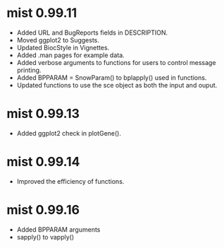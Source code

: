 # mist 0.99.11

* Added URL and BugReports fields in DESCRIPTION.
* Moved ggplot2 to Suggests.
* Updated BiocStyle in Vignettes.
* Added .man pages for example data.
* Added verbose arguments to functions for users to control message   printing.
* Added BPPARAM = SnowParam() to bplapply() used in functions.
* Updated functions to use the sce object as both the input and ouput.

# mist 0.99.13

* Added ggplot2 check in plotGene().

# mist 0.99.14

* Improved the efficiency of functions.

# mist 0.99.16

* Added BPPARAM arguments
* sapply() to vapply()